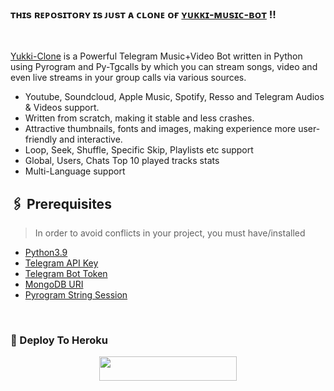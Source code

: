 ### <b> ᴛʜɪs ʀᴇᴘᴏsɪᴛᴏʀʏ ɪs ᴊᴜsᴛ ᴀ ᴄʟᴏɴᴇ ᴏғ [ʏᴜᴋᴋɪ-ᴍᴜsɪᴄ-ʙᴏᴛ](http://github.com/TeamYukki/YukkiMusicBot) !! </b>

<br>

[Yukki-Clone](https://github.com/UnknownMortal/Yukki-Clone) is a Powerful Telegram Music+Video Bot written in Python using Pyrogram and Py-Tgcalls by which you can stream songs, video and even live streams in your group calls via various sources.

* Youtube, Soundcloud, Apple Music, Spotify, Resso and Telegram Audios & Videos support.
* Written from scratch, making it stable and less crashes.
* Attractive thumbnails, fonts and images,  making experience more user-friendly and interactive.
* Loop, Seek, Shuffle, Specific Skip, Playlists etc support
* Global, Users, Chats Top 10 played tracks stats
* Multi-Language support


## 🖇 Prerequisites

> In order to avoid conflicts in your project, you must have/installed

- [Python3.9](https://www.python.org/downloads/release/python-390/)
- [Telegram API Key](https://docs.pyrogram.org/intro/setup#api-keys)
- [Telegram Bot Token](https://t.me/botfather)
- [MongoDB URI](https://notreallyshikhar.gitbook.io/yukkimusicbot/deployment/mongodb)
- [Pyrogram String Session](https://notreallyshikhar.gitbook.io/yukkimusicbot/deployment/string-session)

<br>

### <b> 🌟 Deploy To Heroku </b>
  
  <p align="center"><a href="https://heroku.com/deploy?template= "> <img src="https://img.shields.io/badge/Deploy%20To%20Heroku-skyblue?style=for-the-badge&logo=heroku" width="220" height="38.45"/></a></p>
